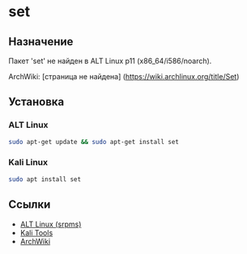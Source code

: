 # set

## Назначение

Пакет 'set' не найден в ALT Linux p11 (x86_64/i586/noarch).

ArchWiki: [страница не найдена] (https://wiki.archlinux.org/title/Set)

## Установка

### ALT Linux
```bash
sudo apt-get update && sudo apt-get install set
```

### Kali Linux
```bash
sudo apt install set
```

## Ссылки

- [ALT Linux (srpms)](https://packages.altlinux.org/ru/p11/srpms/set/)
- [Kali Tools](https://www.kali.org/tools/set/)
- [ArchWiki](https://wiki.archlinux.org/title/Set)
